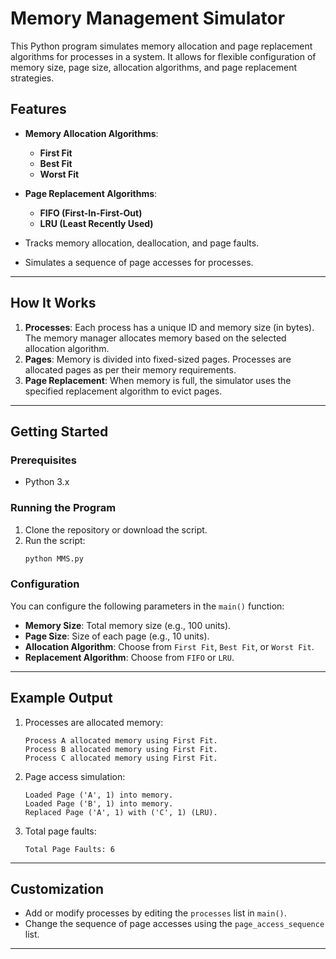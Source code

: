 
# Memory Management Simulator

This Python program simulates memory allocation and page replacement algorithms for processes in a system. It allows for flexible configuration of memory size, page size, allocation algorithms, and page replacement strategies.

## Features

- **Memory Allocation Algorithms**:
  - **First Fit**
  - **Best Fit**
  - **Worst Fit**

- **Page Replacement Algorithms**:
  - **FIFO (First-In-First-Out)**
  - **LRU (Least Recently Used)**

- Tracks memory allocation, deallocation, and page faults.
- Simulates a sequence of page accesses for processes.

---

## How It Works

1. **Processes**: Each process has a unique ID and memory size (in bytes). The memory manager allocates memory based on the selected allocation algorithm.
2. **Pages**: Memory is divided into fixed-sized pages. Processes are allocated pages as per their memory requirements.
3. **Page Replacement**: When memory is full, the simulator uses the specified replacement algorithm to evict pages.

---

## Getting Started

### Prerequisites

- Python 3.x

### Running the Program

1. Clone the repository or download the script.
2. Run the script:
   ```bash
   python MMS.py
   ```

### Configuration

You can configure the following parameters in the `main()` function:
- **Memory Size**: Total memory size (e.g., 100 units).
- **Page Size**: Size of each page (e.g., 10 units).
- **Allocation Algorithm**: Choose from `First Fit`, `Best Fit`, or `Worst Fit`.
- **Replacement Algorithm**: Choose from `FIFO` or `LRU`.

---

## Example Output

1. Processes are allocated memory:
   ```
   Process A allocated memory using First Fit.
   Process B allocated memory using First Fit.
   Process C allocated memory using First Fit.
   ```

2. Page access simulation:
   ```
   Loaded Page ('A', 1) into memory.
   Loaded Page ('B', 1) into memory.
   Replaced Page ('A', 1) with ('C', 1) (LRU).
   ```

3. Total page faults:
   ```
   Total Page Faults: 6
   ```

---

## Customization

- Add or modify processes by editing the `processes` list in `main()`.
- Change the sequence of page accesses using the `page_access_sequence` list.

---
